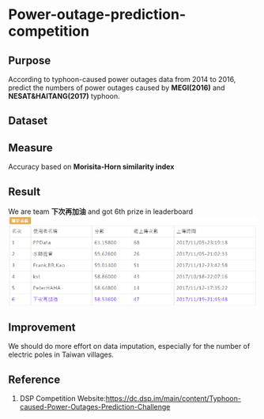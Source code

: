 # Power-outage-prediction-competition

## Purpose
According to typhoon-caused power outages data from 2014 to 2016, predict the numbers of power outages caused by **MEGI(2016)** and **NESAT&HAITANG(2017)** typhoon.
## Dataset
## Measure
Accuracy based on **Morisita-Horn similarity index**
## Result
We are team **下次再加油** and got 6th prize in leaderboard  
![image](https://github.com/Tang-Li-Jen/Power-outage-prediction-competition/blob/master/images/rank.PNG)

## Improvement
We should do more effort on data imputation, especially for the number of electric poles in Taiwan villages. 
## Reference
1. DSP Competition Website:https://dc.dsp.im/main/content/Typhoon-caused-Power-Outages-Prediction-Challenge

